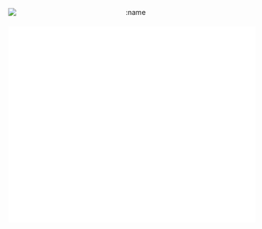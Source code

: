 <div style="text-align: center;">
  <img src="https://count.getloli.com/@deax" alt=":name" style="display: block; margin: 0 auto 20px auto;" />
  <img src="./svg/Nice.svg" width="100%" height="400px" style="display: block; margin: 0 auto;" />
</div>
